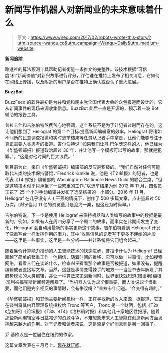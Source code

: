 # 新闻写作机器人对新闻业的未来意味着什么

> 原文：<https://www.wired.com/2017/02/robots-wrote-this-story/?utm_source=wanqu.co&utm_campaign=Wanqu+Daily&utm_medium=website>

**新闻追踪**

路透社的算法预测工具帮助记者衡量一条推文的完整性。该技术根据“可信度”和“新闻价值”对新兴故事进行评分，评估谁在推特上发布了相关消息，它如何在网络上传播，以及附近的用户是否在推特上确认或否认了重大进展。

**BuzzBot**

BuzzFeed 的软件最初是为共和党和民主党全国代表大会的众包报道而设计的，它从新闻事件的现场来源收集信息。BuzzBot 此后一直是开源的，预示着一波 Bot 辅助的报告工具。

普拉卡什和吉尔伯特煞费苦心地强调，这个系统不是为了让记者过时而存在的。这让他们想到了 Heliograf 的第二个目标:提高新闻编辑室的效率。Heliograf 将诸如不间断的民意调查报道和实时选举结果等任务从记者手中拿走，让他们能够专注于真正需要人类思考的报道。吉尔伯特说:“如果我们让丹·巴尔茨这样的人，他已经为《华盛顿邮报》报道政治超过 30 年，并让他写一个模板可以写的故事，那就是犯罪。”。"这是对他时间的巨大浪费。"

到目前为止，来自《华盛顿邮报》编辑部的反应是积极的。“我们自然对任何可能取代人类的技术保持警惕，”Fredrick Kunkle 说，他是《T2 邮报》的记者，也是代表《T4 邮报》编辑部的 Washington- Baltimore News Guild 的联合主席。"但是这项技术似乎只承担了一些繁重的工作."以选举结果为例:2012 年 11 月，四名员工花了 25 个小时手动编辑并发布了选举结果的一小部分。2016 年 11 月，Heliograf 在几乎没有人工干预的情况下，创作了 500 多篇文章，点击量超过 50 万次。(*帖子*当月 11 亿的浏览量只是沧海一粟，但这还为时尚早。)

吉尔伯特说，下一步是使用 Heliograf 来保持机器和人类编写的故事中的数据是最新的。例如，如果有人在周四分享了一个周二的故事，而事实在此期间发生了变化，Heliograf 会自动用最新的事实更新这个故事。吉尔伯特看到 Heliograf 开发了像重写台一样发挥作用的潜力，其中“收集信息的记者写下更多不连续的片段——这里是一些事实，这里是一些分析——并让系统将它们组合起来。”

随着廉价计算能力推动的人工智能技术的快速进步，普拉卡什认为 Heliograf 已经超越了简单的繁重工作。他相信，随着时间的推移，它可以做一些事情，比如搜索网络，看看人们在谈论什么，检查*帖子*看看那个故事是否被报道，如果没有，提醒编辑或者直接写文章。当然，这就是事情变得棘手的地方——当脸书去年解雇了其趋势模块的人类编辑，并让一种算法来策划新闻时，世界很快就知道(错误地)梅根·凯利被福克斯新闻频道解雇了。“当机器人认为*这个*很重要，而人类说*这个*很重要，而他们是完全相反的事情时，会有争议吗？”普拉卡什问道。“会变得有趣的。”

《华盛顿邮报》和其他主要新闻机构一样，正在寻找新的收入来源，据报道，它正在谈判将其内容管理系统授权给 Tronc 等客户，Tronc 是一个财团，包括《T2》《芝加哥》《论坛报》《T3》、《T4》《洛杉矶时报》和其他几十家地区性报纸。随着那些新闻编辑室与日益减少的资源斗争，不难想象未来人工智能在创造新闻方面发挥越来越大的作用。对于记者和读者来说，这是否是个好消息则是另一回事了。

乔·基欧汉是一位居住在纽约的作家。

这篇文章发表在三月号上。[现在就订阅](https://www.wired.com/subscribe/wired/105121?source=AMS_WIR_EndofArticle_TextLink_MagContent&pos_name=AMS_WIR_EndofArticle_TextLink_MagContent)。